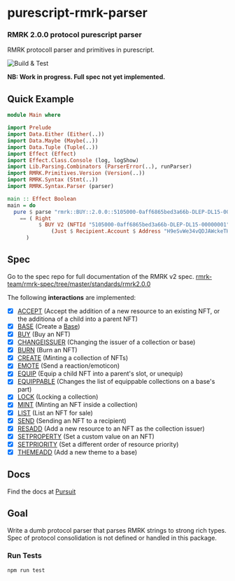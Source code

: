 # purescript-rmrk-parser

### RMRK 2.0.0 protocol purescript parser

RMRK protocoll parser and primitives in purescript.

![Build & Test](https://github.com/rmrk-team/purescript-rmrk-parser/actions/workflows/build_and_test.yml/badge.svg)

**NB: Work in progress. Full spec not yet implemented.**

## Quick Example

```purs
module Main where

import Prelude
import Data.Either (Either(..))
import Data.Maybe (Maybe(..))
import Data.Tuple (Tuple(..))
import Effect (Effect)
import Effect.Class.Console (log, logShow)
import Lib.Parsing.Combinators (ParserError(..), runParser)
import RMRK.Primitives.Version (Version(..))
import RMRK.Syntax (Stmt(..))
import RMRK.Syntax.Parser (parser)

main :: Effect Boolean
main = do
  pure $ parse "rmrk::BUY::2.0.0::5105000-0aff6865bed3a66b-DLEP-DL15-00000001::H9eSvWe34vQDJAWckeTHWSqSChRat8bgKHG39GC1fjvEm7y"
    == ( Right
          $ BUY V2 (NFTId "5105000-0aff6865bed3a66b-DLEP-DL15-00000001")
              (Just $ Recipient.Account $ Address "H9eSvWe34vQDJAWckeTHWSqSChRat8bgKHG39GC1fjvEm7y")
      )

```

## Spec

Go to the spec repo for full documentation of the RMRK v2 spec.
[rmrk-team/rmrk-spec/tree/master/standards/rmrk2.0.0](https://github.com/rmrk-team/rmrk-spec/tree/master/standards/rmrk2.0.0)

The following **interactions** are implemented:

- [x] [ACCEPT](https://github.com/rmrk-team/rmrk-spec/blob/master/standards/rmrk2.0.0/interactions/accept.md) (Accept the addition of a new resource to an existing NFT, or
      the additiona of a child into a parent NFT)
- [x] [BASE](https://github.com/rmrk-team/rmrk-spec/blob/master/standards/rmrk2.0.0/interactions/base.md) (Create a [Base](https://github.com/rmrk-team/rmrk-spec/blob/master/standards/rmrk2.0.0/entities/base.md))
- [x] [BUY](https://github.com/rmrk-team/rmrk-spec/blob/master/standards/rmrk2.0.0/interactions/buy.md) (Buy an NFT)
- [x] [CHANGEISSUER](https://github.com/rmrk-team/rmrk-spec/blob/master/standards/rmrk2.0.0/interactions/changeissuer.md) (Changing the issuer of a collection or base)
- [x] [BURN](https://github.com/rmrk-team/rmrk-spec/blob/master/standards/rmrk2.0.0/interactions/burn.md) (Burn an NFT)
- [x] [CREATE](https://github.com/rmrk-team/rmrk-spec/blob/master/standards/rmrk2.0.0/interactions/create.md) (Minting a collection of NFTs)
- [x] [EMOTE](https://github.com/rmrk-team/rmrk-spec/blob/master/standards/rmrk2.0.0/interactions/emote.md) (Send a reaction/emoticon)
- [x] [EQUIP](https://github.com/rmrk-team/rmrk-spec/blob/master/standards/rmrk2.0.0/interactions/equip.md) (Equip a child NFT into a parent's slot, or unequip)
- [x] [EQUIPPABLE](https://github.com/rmrk-team/rmrk-spec/blob/master/standards/rmrk2.0.0/interactions/equippable.md) (Changes the list of equippable collections on a
      base's part)
- [x] [LOCK](https://github.com/rmrk-team/rmrk-spec/blob/master/standards/rmrk2.0.0/interactions/lock.md) (Locking a collection)
- [x] [MINT](https://github.com/rmrk-team/rmrk-spec/blob/master/standards/rmrk2.0.0/interactions/mint.md) (Minting an NFT inside a collection)
- [x] [LIST](https://github.com/rmrk-team/rmrk-spec/blob/master/standards/rmrk2.0.0/interactions/list.md) (List an NFT for sale)
- [x] [SEND](https://github.com/rmrk-team/rmrk-spec/blob/master/standards/rmrk2.0.0/interactions/send.md) (Sending an NFT to a recipient)
- [x] [RESADD](https://github.com/rmrk-team/rmrk-spec/blob/master/standards/rmrk2.0.0/interactions/resadd.md) (Add a new resource to an NFT as the collection issuer)
- [x] [SETPROPERTY](https://github.com/rmrk-team/rmrk-spec/blob/master/standards/rmrk2.0.0/interactions/setproperty.md) (Set a custom value on an NFT)
- [x] [SETPRIORITY](https://github.com/rmrk-team/rmrk-spec/blob/master/standards/rmrk2.0.0/interactions/setpriority.md) (Set a different order of resource priority)
- [x] [THEMEADD](https://github.com/rmrk-team/rmrk-spec/blob/master/standards/rmrk2.0.0/interactions/themeadd.md) (Add a new theme to a base)

## Docs

Find the docs at [Pursuit](https://pursuit.purescript.org/packages/purescript-rmrk-parser)

## Goal

Write a dumb protocol parser that parses RMRK strings to strong rich types. Spec of protocol consolidation is not defined or handled in this package.

### Run Tests

```bash
npm run test
```

